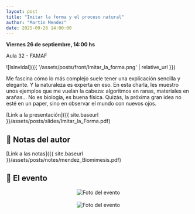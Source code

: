 ```yaml
---
layout: post
title: "Imitar la forma y el proceso natural"
author: "Martín Mendez"
date: 2025-09-26 14:00:00
---
```

**Viernes 26 de septiembre, 14:00 hs**

Aula 32 - FAMAF

![lsinvidal]({{ '/assets/posts/front/Imitar_la_forma.png' | relative_url }})

Me fascina cómo lo más complejo suele tener una explicación sencilla y elegante. Y la naturaleza es experta en eso. En esta charla, les muestro unos ejemplos que me vuelan la cabeza: algoritmos en ranas, materiales en arañas... No es biología, es buena física. Quizás, la próxima gran idea no esté en un paper, sino en observar el mundo con nuevos ojos.

[Link a la presentación]({{ site.baseurl }}/assets/posts/slides/Imitar_la_Forma.pdf)

## 📔 Notas del autor 

[Link a las notas]({{ site.baseurl }}/assets/posts/notes/mendez_Biomimesis.pdf)

## 📸 El evento
<!-- % Change width of images to 80% and center them -->
<!-- Center image -->
<div style="text-align: center;">
  <img src="{{ '/assets/posts/photos/2025-09-26_1.jpeg' | relative_url }}" alt="Foto del evento">
</div>

<!-- ADD a little space -->

<br>

<div style="text-align: center;">
  <img src="{{ '/assets/posts/photos/2025-09-26_2.jpeg' | relative_url }}" alt="Foto del evento">
</div>

